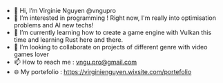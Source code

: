 - 👋 Hi, I’m Virginie Nguyen @vngupro
- 👀 I’m interested in programming ! Right now, I'm really into optimisation problems and AI new techs!
- 🌱 I’m currently learning how to create a game engine with Vulkan this time and learning Rust here and there.
- 💞️ I’m looking to collaborate on projects of different genre with video games lover
- 📫 How to reach me : vngu.pro@gmail.com
- 🌐 My portefolio : https://virginienguyen.wixsite.com/portefolio
